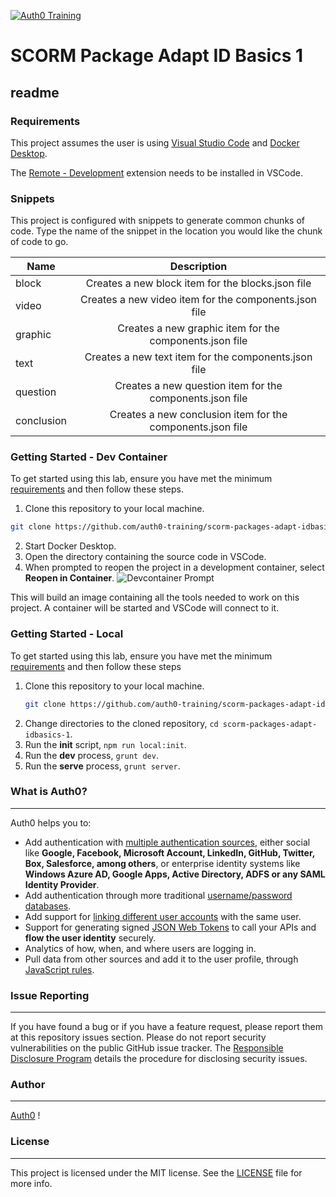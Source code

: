 [![Auth0 Training](https://user-images.githubusercontent.com/73120/125103885-a2bb5d80-e091-11eb-8084-383003f1e484.png "Auth0 Training")](https://training.auth0.com)

# SCORM Package Adapt ID Basics 1

## readme

### Requirements

This project assumes the user is using [Visual Studio Code](https://code.visualstudio.com/download) and [Docker Desktop](https://www.docker.com/products/docker-desktop).

The [Remote - Development](https://marketplace.visualstudio.com/items?itemName=ms-vscode-remote.vscode-remote-extensionpack) extension needs to be installed in VSCode.

### Snippets

This project is configured with snippets to generate common chunks of code. Type the name of the snippet in the location you would like the chunk of code to go.

| Name       |                        Description                         |
| ---------- | :--------------------------------------------------------: |
| block      |     Creates a new block item for the blocks.json file      |
| video      |   Creates a new video item for the components.json file    |
| graphic    |  Creates a new graphic item for the components.json file   |
| text       |    Creates a new text item for the components.json file    |
| question   |  Creates a new question item for the components.json file  |
| conclusion | Creates a new conclusion item for the components.json file |

### Getting Started - Dev Container

To get started using this lab, ensure you have met the minimum [requirements](#requirements) and then follow these steps.

1. Clone this repository to your local machine.

```bash
git clone https://github.com/auth0-training/scorm-packages-adapt-idbasics-1.git
```

2. Start Docker Desktop.
3. Open the directory containing the source code in VSCode.
4. When prompted to reopen the project in a development container, select **Reopen in Container**.
   ![Devcontainer Prompt](https://cdn.auth0.com/website/a0fun/v2/devcontainer-prompt.gif?raw=true)

This will build an image containing all the tools needed to work on this project. A container will be started and VSCode will connect to it.

### Getting Started - Local

To get started using this lab, ensure you have met the minimum [requirements](#requirements) and then follow these steps

1. Clone this repository to your local machine.
   ```bash
   git clone https://github.com/auth0-training/scorm-packages-adapt-idbasics-1.git
   ```
1. Change directories to the cloned repository, `cd scorm-packages-adapt-idbasics-1`.
1. Run the **init** script, `npm run local:init`.
1. Run the **dev** process, `grunt dev`.
1. Run the **serve** process, `grunt server`.

### What is Auth0?

---

Auth0 helps you to:

- Add authentication with [multiple authentication sources](https://auth0.com/docs/identityproviders), either social like **Google, Facebook, Microsoft Account, LinkedIn, GitHub, Twitter, Box, Salesforce, among others**, or enterprise identity systems like **Windows Azure AD, Google Apps, Active Directory, ADFS or any SAML Identity Provider**.
- Add authentication through more traditional [username/password databases](https://auth0.com/docs/connections/database/custom-db).
- Add support for [linking different user accounts](https://auth0.com/docs/link-accounts) with the same user.
- Support for generating signed [JSON Web Tokens](https://auth0.com/docs/jwt) to call your APIs and **flow the user identity** securely.
- Analytics of how, when, and where users are logging in.
- Pull data from other sources and add it to the user profile, through [JavaScript rules](https://auth0.com/docs/rules/current).

### Issue Reporting

---

If you have found a bug or if you have a feature request, please report them at this repository issues section. Please do not report security vulnerabilities on the public GitHub issue tracker. The [Responsible Disclosure Program](https://auth0.com/whitehat) details the procedure for disclosing security issues.

### Author

---

[Auth0](https://auth0.com) !

### License

---

This project is licensed under the MIT license. See the [LICENSE](LICENSE) file for more info.
